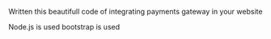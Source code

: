 Written this beautifull code of integrating payments gateway in your website

Node.js is used 
bootstrap is used

